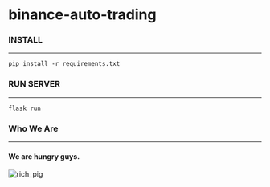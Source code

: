 # binance-auto-trading

### INSTALL
***
```
pip install -r requirements.txt
```

### RUN SERVER
***
```
flask run
```

### Who We Are
***
#### We are hungry guys.
![rich_pig](https://user-images.githubusercontent.com/60350835/182033259-c25e6e3c-7eb3-4c42-bd7d-3dc760d526a6.jpg)
